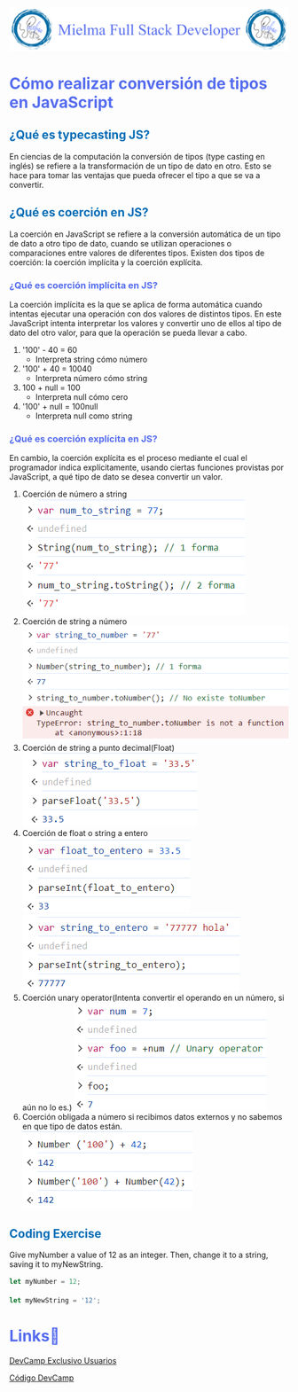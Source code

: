 ![Logo Mielma](image/Logo_Encabezado.png)

# <b><font color="#556CEE">Cómo realizar conversión de tipos en JavaScript</font></b>

## <b><font color="#006cb5">¿Qué es typecasting JS?</font></b>
En ciencias de la computación la conversión de tipos (type casting en inglés) se refiere a la transformación de un tipo de dato en otro. Esto se hace para tomar las ventajas que pueda ofrecer el tipo a que se va a convertir.

## <b><font color="#006cb5">¿Qué es coerción en JS?</font></b>
La coerción en JavaScript se refiere a la conversión automática de un tipo de dato a otro tipo de dato, cuando se utilizan operaciones o comparaciones entre valores de diferentes tipos. Existen dos tipos de coerción: la coerción implícita y la coerción explícita.

### <font color="#556CEE">¿Qué es coerción implícita en JS?</font>
La coerción implícita es la que se aplica de forma automática cuando intentas ejecutar una operación con dos valores de distintos tipos. En este JavaScript intenta interpretar los valores y convertir uno de ellos al tipo de dato del otro valor, para que la operación se pueda llevar a cabo.

1. '100' - 40 = 60
     + Interpreta string cómo número 
2. '100' + 40 = 10040
    + Interpreta número cómo string
3. 100 + null = 100
    + Interpreta null cómo cero
4. '100' + null = 100null
    + Interpreta null como string

### <font color="#556CEE">¿Qué es coerción explícita en JS?</font>
En cambio, la coerción explícita es el proceso mediante el cual el programador indica explícitamente, usando ciertas funciones provistas por JavaScript, a qué tipo de dato se desea convertir un valor.
1. Coerción de número a string
    ![TypeCasting num_to_string](image/TypeCasting_num_to_string.png)
2. Coerción de string a número
    ![TypeCasting string_to_number](image/TypeCasting_string_to_number.png)
3. Coerción de string a punto decimal(Float)
    ![TypeCasting string_to_float](image/TypeCasting_string_to_float.png)
4. Coerción de float o string a entero
   ![TypeCasting float_to_entero](image/TypeCasting_float_to_entero.png)
   ![TypeCasting string_to_entero ](image/TypeCasting_string_to_entero.png)
5. Coerción unary operator(Intenta convertir el operando en un número, si aún no lo es.)
    ![Typecasting Unary Operator](image/TypeCasting_unary_operator.png)
6. Coerción obligada a número si recibimos datos externos y no sabemos en que tipo de datos están.  
   ![Typecasting Obligar to Number](image/TypeCasting_obligar_to_number.png) 


## <b><font color="#006cb5">Coding Exercise</font></b>
Give myNumber a value of 12 as an integer.
Then, change it to a string, saving it to myNewString.
```js
let myNumber = 12;

let myNewString = '12';
```

# <b><font color="#556CEE">Links🔗</font></b>

[DevCamp Exclusivo Usuarios](https://basque.devcamp.com/pt-full-stack-development-javascript-python-react/guide/how-to-perform-type-casting-javascript)  

[Código DevCamp](https://github.com/rails-camp/javascript-programming/blob/master/section_b_12_type_casting.js)

<!-- [Código Mielma]() -->